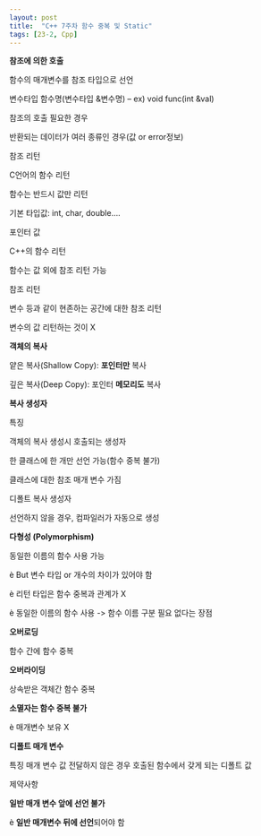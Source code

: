 ```yaml
---
layout: post
title:  "C++ 7주차 함수 중복 및 Static"
tags: [23-2, Cpp]
---
```


**참조에 의한 호출**

 함수의 매개변수를 참조 타입으로 선언

 변수타입 함수명(변수타입 &변수명) – ex) void func(int &val)

 

참조의 호출 필요한 경우

 반환되는 데이터가 여러 종류인 경우(값 or error정보)

 

참조 리턴

C언어의 함수 리턴

 함수는 반드시 값만 리턴

 기본 타입값: int, char, double….

 포인터 값

 

C++의 함수 리턴

 함수는 값 외에 참조 리턴 가능

 참조 리턴

 변수 등과 같이 현존하는 공간에 대한 참조 리턴

 변수의 값 리턴하는 것이 X



 

**객체의 복사**

 얕은 복사(Shallow Copy): **포인터만** 복사

 깊은 복사(Deep Copy): 포인터 **메모리도** 복사

 

 **복사 생성자**

특징

 객체의 복사 생성시 호출되는 생성자

 한 클래스에 한 개만 선언 가능(함수 중복 불가)

 클래스에 대한 참조 매개 변수 가짐

 

 

디폴트 복사 생성자

 선언하지 않을 경우, 컴파일러가 자동으로 생성

 

**다형성 (Polymorphism)**

 동일한 이름의 함수 사용 가능

è But 변수 타입 or 개수의 차이가 있어야 함

è 리턴 타입은 함수 중복과 관계가 X

è 동일한 이름의 함수 사용 -> 함수 이름 구분 필요 없다는 장점

 

**오버로딩**

 함수 간에 함수 중복

**오버라이딩**

 상속받은 객체간 함수 중복

 

**소멸자는 함수 중복 불가**

è 매개변수 보유 X

 

 

**디폴트 매개 변수**

 특징
  매개 변수 값 전달하지 않은 경우 호출된 함수에서 갖게 되는 디폴트 값

 

제약사항

 **일반 매개 변수 앞에 선언 불가**

è **일반 매개변수 뒤에 선언**되어야 함
